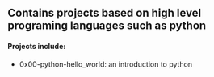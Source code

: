 ## Contains projects based on high level programing languages such as python

#### Projects include:
* 0x00-python-hello_world: an introduction to python

